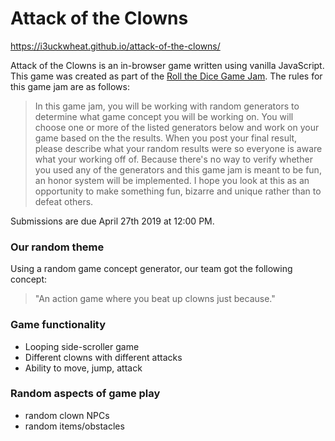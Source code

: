 # Attack of the Clowns

https://i3uckwheat.github.io/attack-of-the-clowns/

Attack of the Clowns is an in-browser game written using vanilla JavaScript. This game was created as part of the [Roll the Dice Game Jam](https://itch.io/jam/roll-the-dice-game-jam). The rules for this game jam are as follows:

> In this game jam, you will be working with random generators to determine what game concept you will be working on. You will choose one or more of the listed generators below and work on your game based on the the results. When you post your final result, please describe what your random results were so everyone is aware what your working off of. Because there's no way to verify whether you used any of the generators and this game jam is meant to be fun, an honor system will be implemented. I hope you look at this as an opportunity to make something fun, bizarre and unique rather than to defeat others.

Submissions are due April 27th 2019 at 12:00 PM. 

### Our random theme
Using a random game concept generator, our team got the following concept:

> "An action game where you beat up clowns just because."

### Game functionality
 - Looping side-scroller game
 - Different clowns with different attacks
 - Ability to move, jump, attack
 
### Random aspects of game play
 - random clown NPCs
 - random items/obstacles
